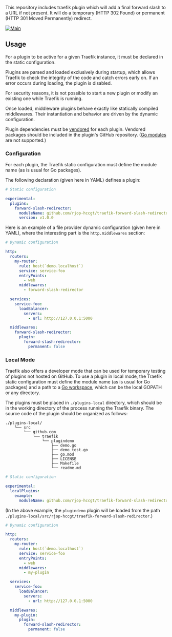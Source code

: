 This repository includes traefik plugin which will add a final forward slash to a URL if not present. It will do a
temporary (HTTP 302 Found) or permanent (HTTP 301 Moved Permanently) redirect.

[![Main](https://github.com/rjop-hccgt/traefik-forward-slash-redirector/actions/workflows/main.yml/badge.svg)](https://github.com/rjop-hccgt/traefik-forward-slash-redirector/actions/workflows/main.yml)

## Usage

For a plugin to be active for a given Traefik instance, it must be declared in the static configuration.

Plugins are parsed and loaded exclusively during startup, which allows Traefik to check the integrity of the code and
catch errors early on.
If an error occurs during loading, the plugin is disabled.

For security reasons, it is not possible to start a new plugin or modify an existing one while Traefik is running.

Once loaded, middleware plugins behave exactly like statically compiled middlewares.
Their instantiation and behavior are driven by the dynamic configuration.

Plugin dependencies must be [vendored](https://golang.org/ref/mod#vendoring) for each plugin.
Vendored packages should be included in the plugin's GitHub
repository. ([Go modules](https://blog.golang.org/using-go-modules) are not supported.)

### Configuration

For each plugin, the Traefik static configuration must define the module name (as is usual for Go packages).

The following declaration (given here in YAML) defines a plugin:

```yaml
# Static configuration

experimental:
  plugins:
    forward-slash-redirector:
      moduleName: github.com/rjop-hccgt/traefik-forward-slash-redirector
      version: v1.0.0
```

Here is an example of a file provider dynamic configuration (given here in YAML), where the interesting part is the
`http.middlewares` section:

```yaml
# Dynamic configuration

http:
  routers:
    my-router:
      rule: host(`demo.localhost`)
      service: service-foo
      entryPoints:
        - web
      middlewares:
        - forward-slash-redirector

  services:
    service-foo:
      loadBalancer:
        servers:
          - url: http://127.0.0.1:5000

  middlewares:
    forward-slash-redirector:
      plugin:
        forward-slash-redirector:
          permanent: false
```

### Local Mode

Traefik also offers a developer mode that can be used for temporary testing of plugins not hosted on GitHub.
To use a plugin in local mode, the Traefik static configuration must define the module name (as is usual for Go
packages) and a path to a [Go workspace](https://golang.org/doc/gopath_code.html#Workspaces), which can be the local
GOPATH or any directory.

The plugins must be placed in `./plugins-local` directory,
which should be in the working directory of the process running the Traefik binary.
The source code of the plugin should be organized as follows:

```
./plugins-local/
    └── src
        └── github.com
            └── traefik
                └── plugindemo
                    ├── demo.go
                    ├── demo_test.go
                    ├── go.mod
                    ├── LICENSE
                    ├── Makefile
                    └── readme.md
```

```yaml
# Static configuration

experimental:
  localPlugins:
    example:
      moduleName: github.com/rjop-hccgt/traefik-forward-slash-redirector
```

(In the above example, the `plugindemo` plugin will be loaded from the path
`./plugins-local/src/rjop-hccgt/traefik-forward-slash-redirector`.)

```yaml
# Dynamic configuration

http:
  routers:
    my-router:
      rule: host(`demo.localhost`)
      service: service-foo
      entryPoints:
        - web
      middlewares:
        - my-plugin

  services:
    service-foo:
      loadBalancer:
        servers:
          - url: http://127.0.0.1:5000

  middlewares:
    my-plugin:
      plugin:
        forward-slash-redirector:
          permanent: false
```

